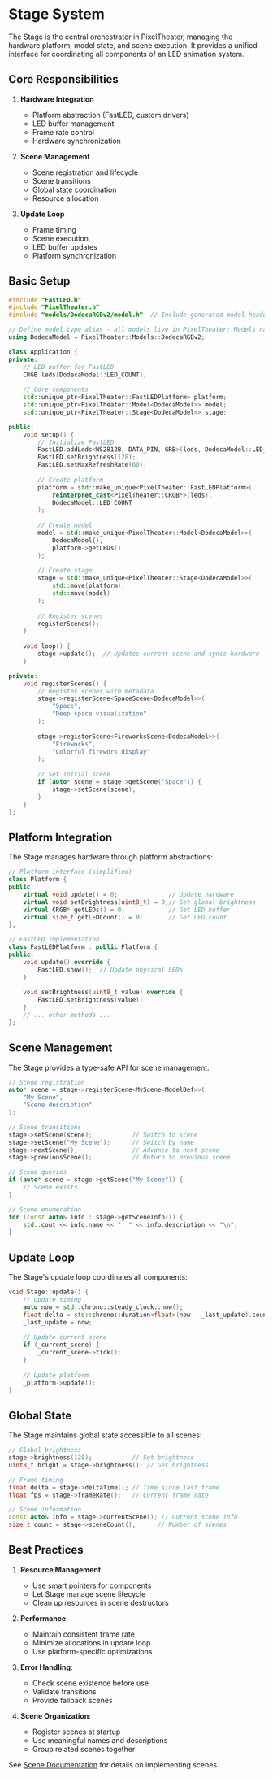 # Stage System

The Stage is the central orchestrator in PixelTheater, managing the hardware platform, model state, and scene execution. It provides a unified interface for coordinating all components of an LED animation system.

## Core Responsibilities

1. **Hardware Integration**
   - Platform abstraction (FastLED, custom drivers)
   - LED buffer management
   - Frame rate control
   - Hardware synchronization

2. **Scene Management**
   - Scene registration and lifecycle
   - Scene transitions
   - Global state coordination
   - Resource allocation

3. **Update Loop**
   - Frame timing
   - Scene execution
   - LED buffer updates
   - Platform synchronization

## Basic Setup

```cpp
#include "FastLED.h"
#include "PixelTheater.h"
#include "models/DodecaRGBv2/model.h"  // Include generated model header

// Define model type alias - all models live in PixelTheater::Models namespace
using DodecaModel = PixelTheater::Models::DodecaRGBv2;

class Application {
private:
    // LED buffer for FastLED
    CRGB leds[DodecaModel::LED_COUNT];
    
    // Core components
    std::unique_ptr<PixelTheater::FastLEDPlatform> platform;
    std::unique_ptr<PixelTheater::Model<DodecaModel>> model;
    std::unique_ptr<PixelTheater::Stage<DodecaModel>> stage;

public:
    void setup() {
        // Initialize FastLED
        FastLED.addLeds<WS2812B, DATA_PIN, GRB>(leds, DodecaModel::LED_COUNT);
        FastLED.setBrightness(128);
        FastLED.setMaxRefreshRate(60);
        
        // Create platform
        platform = std::make_unique<PixelTheater::FastLEDPlatform>(
            reinterpret_cast<PixelTheater::CRGB*>(leds),
            DodecaModel::LED_COUNT
        );
        
        // Create model
        model = std::make_unique<PixelTheater::Model<DodecaModel>>(
            DodecaModel{},
            platform->getLEDs()
        );
        
        // Create stage
        stage = std::make_unique<PixelTheater::Stage<DodecaModel>>(
            std::move(platform),
            std::move(model)
        );
        
        // Register scenes
        registerScenes();
    }
    
    void loop() {
        stage->update();  // Updates current scene and syncs hardware
    }

private:
    void registerScenes() {
        // Register scenes with metadata
        stage->registerScene<SpaceScene<DodecaModel>>(
            "Space",
            "Deep space visualization"
        );
        
        stage->registerScene<FireworksScene<DodecaModel>>(
            "Fireworks",
            "Colorful firework display"
        );
        
        // Set initial scene
        if (auto* scene = stage->getScene("Space")) {
            stage->setScene(scene);
        }
    }
};
```

## Platform Integration

The Stage manages hardware through platform abstractions:

```cpp
// Platform interface (simplified)
class Platform {
public:
    virtual void update() = 0;              // Update hardware
    virtual void setBrightness(uint8_t) = 0;// Set global brightness
    virtual CRGB* getLEDs() = 0;            // Get LED buffer
    virtual size_t getLEDCount() = 0;       // Get LED count
};

// FastLED implementation
class FastLEDPlatform : public Platform {
public:
    void update() override {
        FastLED.show();  // Update physical LEDs
    }
    
    void setBrightness(uint8_t value) override {
        FastLED.setBrightness(value);
    }
    // ... other methods ...
};
```

## Scene Management

The Stage provides a type-safe API for scene management:

```cpp
// Scene registration
auto* scene = stage->registerScene<MyScene<ModelDef>>(
    "My Scene",
    "Scene description"
);

// Scene transitions
stage->setScene(scene);           // Switch to scene
stage->setScene("My Scene");      // Switch by name
stage->nextScene();               // Advance to next scene
stage->previousScene();           // Return to previous scene

// Scene queries
if (auto* scene = stage->getScene("My Scene")) {
    // Scene exists
}

// Scene enumeration
for (const auto& info : stage->getSceneInfo()) {
    std::cout << info.name << ": " << info.description << "\n";
}
```

## Update Loop

The Stage's update loop coordinates all components:

```cpp
void Stage::update() {
    // Update timing
    auto now = std::chrono::steady_clock::now();
    float delta = std::chrono::duration<float>(now - _last_update).count();
    _last_update = now;
    
    // Update current scene
    if (_current_scene) {
        _current_scene->tick();
    }
    
    // Update platform
    _platform->update();
}
```

## Global State

The Stage maintains global state accessible to all scenes:

```cpp
// Global brightness
stage->brightness(128);           // Set brightness
uint8_t bright = stage->brightness(); // Get brightness

// Frame timing
float delta = stage->deltaTime(); // Time since last frame
float fps = stage->frameRate();   // Current frame rate

// Scene information
const auto& info = stage->currentScene(); // Current scene info
size_t count = stage->sceneCount();      // Number of scenes
```

## Best Practices

1. **Resource Management**:
   - Use smart pointers for components
   - Let Stage manage scene lifecycle
   - Clean up resources in scene destructors

2. **Performance**:
   - Maintain consistent frame rate
   - Minimize allocations in update loop
   - Use platform-specific optimizations

3. **Error Handling**:
   - Check scene existence before use
   - Validate transitions
   - Provide fallback scenes

4. **Scene Organization**:
   - Register scenes at startup
   - Use meaningful names and descriptions
   - Group related scenes together

See [Scene Documentation](Scenes.md) for details on implementing scenes.
